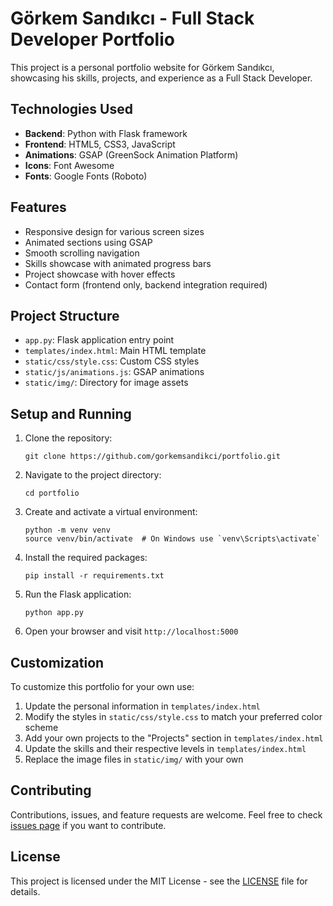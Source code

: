 # Görkem Sandıkcı - Full Stack Developer Portfolio

This project is a personal portfolio website for Görkem Sandıkcı, showcasing his skills, projects, and experience as a Full Stack Developer.

## Technologies Used

- **Backend**: Python with Flask framework
- **Frontend**: HTML5, CSS3, JavaScript
- **Animations**: GSAP (GreenSock Animation Platform)
- **Icons**: Font Awesome
- **Fonts**: Google Fonts (Roboto)

## Features

- Responsive design for various screen sizes
- Animated sections using GSAP
- Smooth scrolling navigation
- Skills showcase with animated progress bars
- Project showcase with hover effects
- Contact form (frontend only, backend integration required)

## Project Structure

- `app.py`: Flask application entry point
- `templates/index.html`: Main HTML template
- `static/css/style.css`: Custom CSS styles
- `static/js/animations.js`: GSAP animations
- `static/img/`: Directory for image assets

## Setup and Running

1. Clone the repository:
   ```
   git clone https://github.com/gorkemsandikci/portfolio.git
   ```

2. Navigate to the project directory:
   ```
   cd portfolio
   ```

3. Create and activate a virtual environment:
   ```
   python -m venv venv
   source venv/bin/activate  # On Windows use `venv\Scripts\activate`
   ```

4. Install the required packages:
   ```
   pip install -r requirements.txt
   ```

5. Run the Flask application:
   ```
   python app.py
   ```

6. Open your browser and visit `http://localhost:5000`

## Customization

To customize this portfolio for your own use:

1. Update the personal information in `templates/index.html`
2. Modify the styles in `static/css/style.css` to match your preferred color scheme
3. Add your own projects to the "Projects" section in `templates/index.html`
4. Update the skills and their respective levels in `templates/index.html`
5. Replace the image files in `static/img/` with your own

## Contributing

Contributions, issues, and feature requests are welcome. Feel free to check [issues page](https://github.com/gorkemsandikci/portfolio/issues) if you want to contribute.

## License

This project is licensed under the MIT License - see the [LICENSE](LICENSE) file for details.